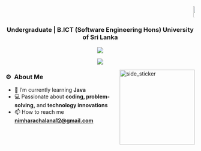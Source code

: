 

<h1 align="center">
  <marquee behavior="scroll" direction="left" scrollamount="5">
    <img src="https://media.giphy.com/media/hvRJCLFzcasrR4ia7z/giphy.gif" width="30px" style="vertical-align: middle; margin-right: 10px;">
    Hi, I'm Nimhara Chalana Eshan
  </marquee>
</h1>
<h3 align="center">Undergraduate | B.ICT (Software Engineering Hons) University of Sri Lanka</h3>

<p align="center">
  <a href="https://github.com/DenverCoder1/readme-typing-svg"><img src="https://readme-typing-svg.herokuapp.com?font=Time+New+Roman&color=%23C8BE25&size=25&center=true&vCenter=true&width=600&height=100&lines=Life%20is%20Coding+.+.+.;Always%20learning%20new%20things"></a>
</p>

<p align="center">
  <a href="https://skillicons.dev">
    <img src="https://skillicons.dev/icons?i=c,html,css,js,java,mysql,php,py,photoshop,wordpress" />
  </a>
</p>

<img align="right" width=200px height=200px alt="side_sticker" src="https://media.giphy.com/media/TEnXkcsHrP4YedChhA/giphy.gif" />

### ⚙️ &nbsp;About Me
- 🌱 I’m currently learning **Java**
- 💻 Passionate about **coding, problem-solving,** and **technology innovations**
- 📫 How to reach me **nimharachalana12@gmail.com**




